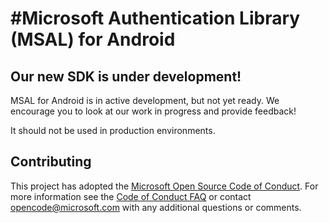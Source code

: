 #Microsoft Authentication Library (MSAL) for Android
===========

## Our new SDK is under development!

MSAL for Android is in active development, but not yet ready. We encourage you to look at our work in progress and provide feedback! 

It should not be used in production environments.

## Contributing

This project has adopted the [Microsoft Open Source Code of Conduct](https://opensource.microsoft.com/codeofconduct/). For more information see the [Code of Conduct FAQ](https://opensource.microsoft.com/codeofconduct/faq/) or contact [opencode@microsoft.com](mailto:opencode@microsoft.com) with any additional questions or comments.
